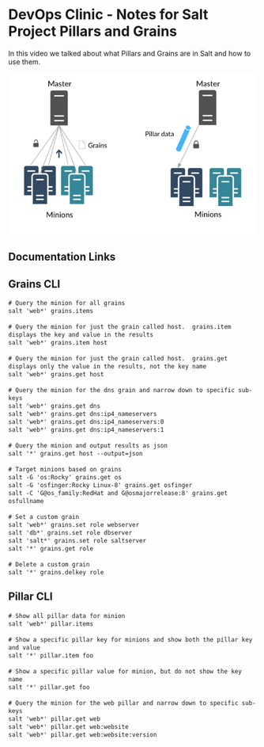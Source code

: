 # DevOps Clinic - Notes for Salt Project Pillars and Grains

In this video we talked about what Pillars and Grains are in Salt and how to use them.

![Salt Project Pillars and Grains](pillars_and_grains.png)

## Documentation Links


## Grains CLI
```
# Query the minion for all grains
salt 'web*' grains.items

# Query the minion for just the grain called host.  grains.item displays the key and value in the results
salt 'web*' grains.item host

# Query the minion for just the grain called host.  grains.get displays only the value in the results, not the key name
salt 'web*' grains.get host

# Query the minion for the dns grain and narrow down to specific sub-keys
salt 'web*' grains.get dns
salt 'web*' grains.get dns:ip4_nameservers
salt 'web*' grains.get dns:ip4_nameservers:0
salt 'web*' grains.get dns:ip4_nameservers:1

# Query the minion and output results as json
salt '*' grains.get host --output=json

# Target minions based on grains
salt -G 'os:Rocky' grains.get os
salt -G 'osfinger:Rocky Linux-8' grains.get osfinger
salt -C 'G@os_family:RedHat and G@osmajorrelease:8' grains.get osfullname

# Set a custom grain
salt 'web*' grains.set role webserver
salt 'db*' grains.set role dbserver
salt 'salt*' grains.set role saltserver
salt '*' grains.get role

# Delete a custom grain
salt '*' grains.delkey role

```

## Pillar CLI
```
# Show all pillar data for minion
salt 'web*' pillar.items

# Show a specific pillar key for minions and show both the pillar key and value
salt '*' pillar.item foo

# Show a specific pillar value for minion, but do not show the key name
salt '*' pillar.get foo

# Query the minion for the web pillar and narrow down to specific sub-keys
salt 'web*' pillar.get web
salt 'web*' pillar.get web:website
salt 'web*' pillar.get web:website:version

```
